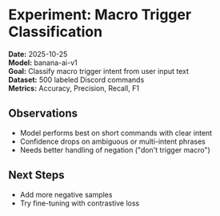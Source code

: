# Experiment: Macro Trigger Classification

**Date:** 2025-10-25  
**Model:** banana-ai-v1  
**Goal:** Classify macro trigger intent from user input text  
**Dataset:** 500 labeled Discord commands  
**Metrics:** Accuracy, Precision, Recall, F1

## Observations
- Model performs best on short commands with clear intent
- Confidence drops on ambiguous or multi-intent phrases
- Needs better handling of negation ("don't trigger macro")

## Next Steps
- Add more negative samples
- Try fine-tuning with contrastive loss